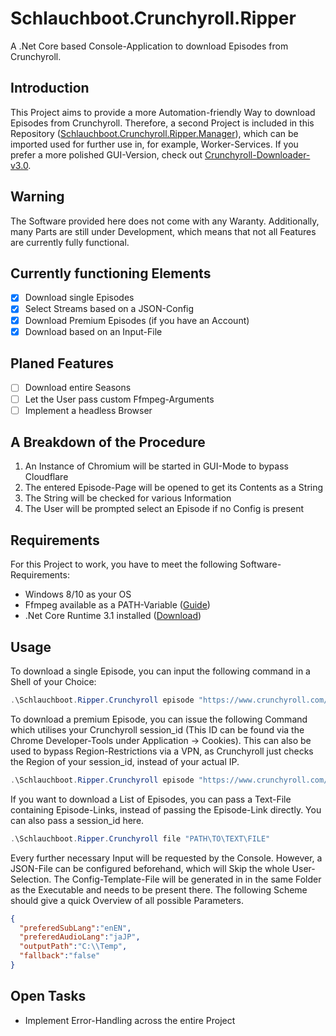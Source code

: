 # Schlauchboot.Crunchyroll.Ripper
A .Net Core based Console-Application to download Episodes from Crunchyroll.

## Introduction
This Project aims to provide a more Automation-friendly Way to download Episodes from Crunchyroll. Therefore, a second Project is included in this Repository ([Schlauchboot.Crunchyroll.Ripper.Manager](https://github.com/Schlauchboot/Schlauchboot.Crunchyroll.Ripper/tree/master/Schlauchboot.Ripper.Crunchyroll.Manager)), which can be imported used for further use in, for example, Worker-Services. If you prefer a more polished GUI-Version, check out [Crunchyroll-Downloader-v3.0](https://github.com/hama3254/Crunchyroll-Downloader-v3.0).

## Warning
The Software provided here does not come with any Waranty. Additionally, many Parts are still under Development, which means that not all Features are currently fully functional.

## Currently functioning Elements
- [X] Download single Episodes
- [X] Select Streams based on a JSON-Config
- [X] Download Premium Episodes (if you have an Account)
- [X] Download based on an Input-File

## Planed Features
- [ ] Download entire Seasons
- [ ] Let the User pass custom Ffmpeg-Arguments
- [ ] Implement a headless Browser

## A Breakdown of the Procedure
1. An Instance of Chromium will be started in GUI-Mode to bypass Cloudflare
2. The entered Episode-Page will be opened to get its Contents as a String
3. The String will be checked for various Information
4. The User will be prompted select an Episode if no Config is present

## Requirements
For this Project to work, you have to meet the following Software-Requirements:

- Windows 8/10 as your OS
- Ffmpeg available as a PATH-Variable ([Guide](https://video.stackexchange.com/questions/20495/how-do-i-set-up-and-use-ffmpeg-in-windows))
- .Net Core Runtime 3.1 installed ([Download](https://dotnet.microsoft.com/download/dotnet-core/3.1))

## Usage
To download a single Episode, you can input the following command in a Shell of your Choice:

```powershell
.\Schlauchboot.Ripper.Crunchyroll episode "https://www.crunchyroll.com/de/love-live-nijigasaki-high-school-idol-club/episode-7-haruka-kanata-and-beyond-798656"
```

To download a premium Episode, you can issue the following Command which utilises your Crunchyroll session_id (This ID can be found via the Chrome Developer-Tools under Application -> Cookies). This can also be used to bypass Region-Restrictions via a VPN, as Crunchyroll just checks the Region of your session_id, instead of your actual IP.

```powershell
.\Schlauchboot.Ripper.Crunchyroll episode "https://www.crunchyroll.com/de/love-live-nijigasaki-high-school-idol-club/episode-7-haruka-kanata-and-beyond-798656" "YOUR_SESSION_ID"
```

If you want to download a List of Episodes, you can pass a Text-File containing Episode-Links, instead of passing the Episode-Link directly. You can also pass a session_id here.

```powershell
.\Schlauchboot.Ripper.Crunchyroll file "PATH\TO\TEXT\FILE"
```

Every further necessary Input will be requested by the Console. However, a JSON-File can be configured beforehand, which will Skip the whole User-Selection. The Config-Template-File will be generated in in the same Folder as the Executable and needs to be present there. The following Scheme should give a quick Overview of all possible Parameters.

```json
{
  "preferedSubLang":"enEN",
  "preferedAudioLang":"jaJP",
  "outputPath":"C:\\Temp",
  "fallback":"false"
}
```

## Open Tasks
- Implement Error-Handling across the entire Project
